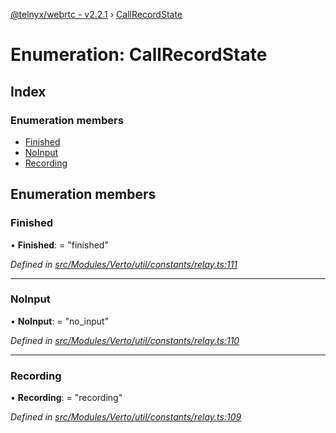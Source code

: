 [@telnyx/webrtc - v2.2.1](../README.md) › [CallRecordState](callrecordstate.md)

# Enumeration: CallRecordState

## Index

### Enumeration members

* [Finished](callrecordstate.md#finished)
* [NoInput](callrecordstate.md#noinput)
* [Recording](callrecordstate.md#recording)

## Enumeration members

###  Finished

• **Finished**: = "finished"

*Defined in [src/Modules/Verto/util/constants/relay.ts:111](https://github.com/team-telnyx/webrtc/blob/1cfde20/packages/js/src/Modules/Verto/util/constants/relay.ts#L111)*

___

###  NoInput

• **NoInput**: = "no_input"

*Defined in [src/Modules/Verto/util/constants/relay.ts:110](https://github.com/team-telnyx/webrtc/blob/1cfde20/packages/js/src/Modules/Verto/util/constants/relay.ts#L110)*

___

###  Recording

• **Recording**: = "recording"

*Defined in [src/Modules/Verto/util/constants/relay.ts:109](https://github.com/team-telnyx/webrtc/blob/1cfde20/packages/js/src/Modules/Verto/util/constants/relay.ts#L109)*
